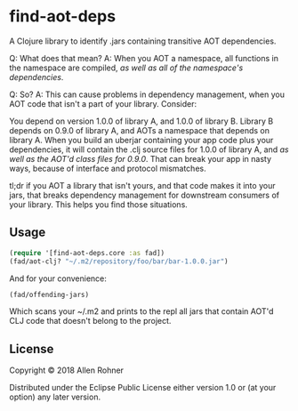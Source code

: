 # find-aot-deps

A Clojure library to identify .jars containing transitive AOT dependencies.

Q: What does that mean?
A: When you AOT a namespace, all functions in the namespace are compiled, _as well as all of the namespace's dependencies_.

Q: So?
A: This can cause problems in dependency management, when you AOT code that isn't a part of your library. Consider:

You depend on version 1.0.0 of library A, and 1.0.0 of library
B. Library B depends on 0.9.0 of library A, and AOTs a namespace that
depends on library A. When you build an uberjar containing your app
code plus your dependencies, it will contain the .clj source files for
1.0.0 of library A, and _as well as the AOT'd class files for
0.9.0_. That can break your app in nasty ways, because of interface
and protocol mismatches.

tl;dr if you AOT a library that isn't yours, and that code makes it
into your jars, that breaks dependency management for downstream
consumers of your library. This helps you find those situations.

## Usage

```clojure
(require '[find-aot-deps.core :as fad])
(fad/aot-clj? "~/.m2/repository/foo/bar/bar-1.0.0.jar")
```

And for your convenience:

```clojure
(fad/offending-jars)
```

Which scans your ~/.m2 and prints to the repl all jars that contain AOT'd CLJ code that doesn't belong to the project.


## License

Copyright © 2018 Allen Rohner

Distributed under the Eclipse Public License either version 1.0 or (at
your option) any later version.
